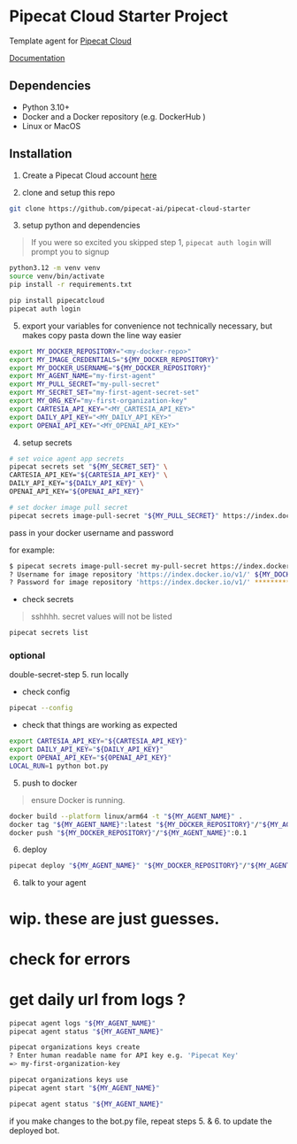 # Pipecat Cloud Starter Project

Template agent for [Pipecat Cloud](https://www.daily.co/products/pipecat-cloud/)

[Documentation](https://docs.pipecat.daily.co/)

## Dependencies

- Python 3.10+
- Docker and a Docker repository (e.g. DockerHub )
- Linux or MacOS

## Installation

1. Create a Pipecat Cloud account [here](https://pipecat.daily.co/)

2. clone and setup this repo
```bash
git clone https://github.com/pipecat-ai/pipecat-cloud-starter
```

3. setup python and dependencies
> If you were so excited you skipped step 1, `pipecat auth login` will prompt you to signup

```bash
python3.12 -m venv venv
source venv/bin/activate
pip install -r requirements.txt

pip install pipecatcloud
pipecat auth login
```

5. export your variables for convenience
not technically necessary, but makes copy pasta down the line way easier
```bash
export MY_DOCKER_REPOSITORY="<my-docker-repo>"
export MY_IMAGE_CREDENTIALS="${MY_DOCKER_REPOSITORY}"
export MY_DOCKER_USERNAME="${MY_DOCKER_REPOSITORY}"
export MY_AGENT_NAME="my-first-agent"
export MY_PULL_SECRET="my-pull-secret"
export MY_SECRET_SET="my-first-agent-secret-set"
export MY_ORG_KEY="my-first-organization-key"
export CARTESIA_API_KEY="<MY_CARTESIA_API_KEY>"
export DAILY_API_KEY="<MY_DAILY_API_KEY>"
export OPENAI_API_KEY="<MY_OPENAI_API_KEY>"
```

4. setup secrets
```bash
# set voice agent app secrets
pipecat secrets set "${MY_SECRET_SET}" \
CARTESIA_API_KEY="${CARTESIA_API_KEY}" \
DAILY_API_KEY="${DAILY_API_KEY}" \
OPENAI_API_KEY="${OPENAI_API_KEY}"
```

```bash
# set docker image pull secret
pipecat secrets image-pull-secret "${MY_PULL_SECRET}" https://index.docker.io/v1/
```
pass in your docker username and password

for example:
```bash
$ pipecat secrets image-pull-secret my-pull-secret https://index.docker.io/v1/
? Username for image repository 'https://index.docker.io/v1/' ${MY_DOCKER_USERNAME}
? Password for image repository 'https://index.docker.io/v1/' *********************
```

- check secrets
> sshhhh. secret values will not be listed
```bash
pipecat secrets list
```

### optional
double-secret-step 5. run locally

- check config
```bash
pipecat --config
```

- check that things are working as expected
```bash
export CARTESIA_API_KEY="${CARTESIA_API_KEY}"
export DAILY_API_KEY="${DAILY_API_KEY}"
export OPENAI_API_KEY="${OPENAI_API_KEY}"
LOCAL_RUN=1 python bot.py
```




5. push to docker
> ensure Docker is running.
```bash
docker build --platform linux/arm64 -t "${MY_AGENT_NAME}" .
docker tag "${MY_AGENT_NAME}":latest "${MY_DOCKER_REPOSITORY}"/"${MY_AGENT_NAME}":0.1
docker push "${MY_DOCKER_REPOSITORY}"/"${MY_AGENT_NAME}":0.1
```

6. deploy
```bash
pipecat deploy "${MY_AGENT_NAME}" "${MY_DOCKER_REPOSITORY}"/"${MY_AGENT_NAME}":0.1 --credentials "${MY_PULL_SECRET}"
```



6. talk to your agent
# wip. these are just guesses.
# check for errors
# get daily url from logs ?
```bash
pipecat agent logs "${MY_AGENT_NAME}"
pipecat agent status "${MY_AGENT_NAME}"

pipecat organizations keys create
? Enter human readable name for API key e.g. 'Pipecat Key' 
=> my-first-organization-key

pipecat organizations keys use
pipecat agent start "${MY_AGENT_NAME}"

pipecat agent status "${MY_AGENT_NAME}"
```

if you make changes to the bot.py file, repeat steps 5. & 6. to update the deployed bot.























